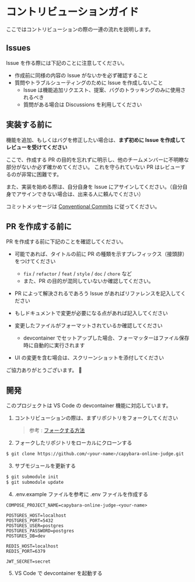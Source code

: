 # コントリビューションガイド

ここではコントリビューションの際の一連の流れを説明します。

## Issues

Issue を作る際には下記のことに注意してください。

- 作成前に同様の内容の Issue がないかを必ず確認すること
- 質問やトラブルシューティングのために Issue を作成しないこと
  - Issue は機能追加リクエスト、提案、バグのトラッキングのみに使用されるべき
  - 質問がある場合は Discussions を利用してください

## 実装する前に

機能を追加、もしくはバグを修正したい場合は、**まず初めに Issue を作成してレビューを受けてください**

ここで、作成する PR の目的を忘れずに明示し、他のチームメンバーに不明瞭な部分がないか必ず確かめてください。
これを守られていない PR はレビューするのが非常に困難です。

また、実装を始める際は、自分自身を Issue にアサインしてください。（自分自身でアサインできない場合は、出来る人に頼んでください）

コミットメッセージは [Conventional Commits](https://www.conventionalcommits.org/ja/v1.0.0/) に従ってください。

## PR を作成する前に

PR を作成する前に下記のことを確認してください。

- 可能であれば、タイトルの前に PR の種類を示すプレフィックス（接頭辞）をつけてください

  - `fix` / `refactor` / `feat` / `style` / `doc` / `chore` など
  - また、PR の目的が混同していないか確認してください。

- PR によって解決されるであろう Issue があればリファレンスを記入してください
- もしドキュメントで変更が必要になる点があれば記入してください
- 変更したファイルがフォーマットされているか確認してください

  - devcontainer でセットアップした場合、フォーマッターはファイル保存時に自動的に実行されます

- UI の変更を含む場合は、スクリーンショットを添付してください

ご協力ありがとうございます。 🤗

## 開発

このプロジェクトは VS Code の devcontainer 機能に対応しています。

1. コントリビューションの際は、まずリポジトリをフォークしてください

   > 参考 : [フォークする方法](https://docs.github.com/ja/get-started/quickstart/fork-a-repo)

2. フォークしたリポジトリをローカルにクローンする

```bash
$ git clone https://github.com/<your-name>/capybara-online-judge.git
```

3. サブモジュールを更新する

```bash
$ git submodule init
$ git submodule update
```

4. .env.example ファイルを参考に .env ファイルを作成する

```
COMPOSE_PROJECT_NAME=capybara-online-judge-<your-name>

POSTGRES_HOST=localhost
POSTGRES_PORT=5432
POSTGRES_USER=postgres
POSTGRES_PASSWORD=postgres
POSTGRES_DB=dev

REDIS_HOST=localhost
REDIS_PORT=6379

JWT_SECRET=secret
```

5. VS Code で devcontainer を起動する
